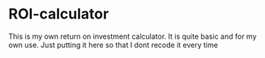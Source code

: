 # ROI-calculator
This is my own return on investment calculator. It is quite basic and for my own use. Just putting it here so that I dont recode it every time
